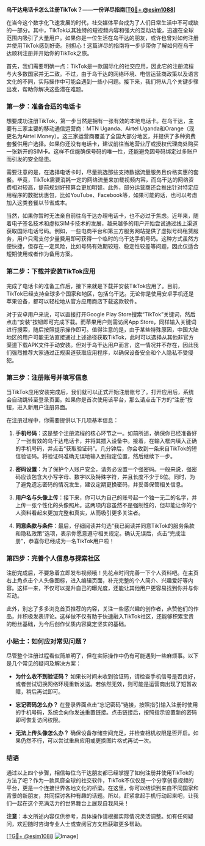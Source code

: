 **乌干达电话卡怎么注册TikTok？——一份详尽指南[[TG💪+ @esim1088](https://t.me/s/esim1088)]**

在当今这个数字化飞速发展的时代，社交媒体平台成为了人们日常生活中不可或缺的一部分。其中，TikTok以其独特的短视频内容和强大的互动功能，迅速在全球范围内吸引了大量用户。如果你是一位生活在乌干达的朋友，或许也曾对如何注册并使用TikTok感到好奇。别担心！这篇详尽的指南将一步步带你了解如何在乌干达顺利注册并开始你的TikTok之旅。

首先，我们需要明确一点：TikTok是一款国际化的社交应用，因此它的注册流程与大多数国家并无二致。不过，由于乌干达的网络环境、电信运营商政策以及语言文化的不同，实际操作中可能会遇到一些小问题。接下来，我们将从几个关键步骤出发，帮助你解决这些潜在难题。

### 第一步：准备合适的电话卡

想要成功注册TikTok，第一步当然是拥有一张有效的本地电话卡。在乌干达，主要有三家主要的移动通信运营商：MTN Uganda、Airtel Uganda和Orange（现更名为Airtel Money）。这三家运营商覆盖了全国大部分地区，并提供了多种资费套餐供用户选择。如果你还没有电话卡，建议前往当地营业厅或授权代理商处购买一张新开的SIM卡。这样不仅能确保号码的唯一性，还能避免因号码绑定过多账户而引发的安全隐患。

需要注意的是，在选择电话卡时，尽量挑选那些支持数据流量服务且价格实惠的套餐。毕竟，TikTok需要消耗一定的网络流量来加载视频内容，而乌干达的网络资费相对较高，提前规划好预算会更加明智。此外，部分运营商还会推出针对特定应用程序的数据优惠包，比如YouTube、Facebook等，如果可能的话，也可以考虑加入这类套餐以节省成本。

当然，如果你暂时无法亲自前往乌干达办理电话卡，也不必过于焦虑。近年来，随着电子签名技术和虚拟SIM卡技术的发展，越来越多的用户开始尝试通过线上渠道获取国际电话号码。例如，一些电商平台和第三方服务网站提供了虚拟号码租赁服务，用户只需支付少量费用即可获得一个临时的乌干达手机号码。这种方式虽然方便快捷，但存在一定风险，比如号码有效期较短、稳定性较差等问题，因此仅适合短期使用或者作为备用方案。

### 第二步：下载并安装TikTok应用

完成了电话卡的准备工作后，接下来就是下载并安装TikTok应用了。目前，TikTok已经支持全球多个国家和地区，包括乌干达。无论你是使用安卓手机还是苹果设备，都可以轻松地从官方应用商店下载这款软件。

对于安卓用户来说，可以直接打开Google Play Store搜索“TikTok”关键词，然后点击“安装”按钮即可完成下载。而苹果用户则需访问App Store，同样输入关键词进行搜索，随后按照提示操作即可。值得注意的是，由于某些特殊原因，中国大陆地区的用户可能无法直接通过上述途径获取TikTok，此时可以选择从其他非官方渠道下载APK文件手动安装。但对于乌干达用户而言，这一情况并不存在，因此我们强烈推荐大家通过正规渠道获取应用程序，以确保设备安全和个人隐私不受侵犯。

### 第三步：注册账号并填写信息

当TikTok应用安装完成后，我们就可以正式开始注册账号了。打开应用后，系统会自动跳转至登录页面。如果你是首次使用该平台，那么请点击下方的“注册”按钮，进入新用户注册界面。

在注册过程中，你需要提供以下几项基本信息：

1. **手机号码**：这是整个注册流程的核心环节之一。如前所述，确保你已经准备好了一张有效的乌干达电话卡，并将其插入设备中。接着，在输入框内填入正确的手机号码，并点击“获取验证码”。几分钟后，你会收到一条来自TikTok的短信验证码。将验证码准确无误地输入到指定位置，然后继续下一步。

2. **密码设置**：为了保护个人账户安全，请务必设置一个强密码。一般来说，强密码应该包含大小写字母、数字以及特殊字符，并且长度不少于8位。同时，为了避免遗忘密码的情况发生，建议定期更换密码，并妥善保管相关信息。

3. **用户名与头像上传**：接下来，你可以为自己的账号起一个独一无二的名字，并上传一张个性化的头像照片。这两项内容虽然不是强制性的，但却能让你的个人资料看起来更加完整和真实，从而吸引更多关注者。

4. **同意条款与条件**：最后，仔细阅读并勾选“我已阅读并同意TikTok的服务条款和隐私政策”选项，表示你愿意遵守相关规定。确认无误后，点击“完成注册”，恭喜你已经成为一名TikTok用户啦！

### 第四步：完善个人信息与探索社区

注册完成后，不要急着立即发布视频哦！先花点时间完善一下个人资料吧。在主页右上角点击个人头像图标，进入编辑页面，补充完整的个人简介、兴趣爱好等内容。这样一来，不仅可以提升自己的曝光度，还能让其他用户更容易找到你并与你互动。

此外，别忘了多多浏览首页推荐的内容，关注一些感兴趣的创作者，点赞他们的作品，并积极发表评论。这样做不仅有助于快速融入TikTok社区，还能够积累宝贵的粉丝基础，为今后创作优质内容奠定坚实的基础。

### 小贴士：如何应对常见问题？

尽管整个注册过程看似简单明了，但在实际操作中仍有可能遇到一些麻烦事。以下是几个常见的疑问及解决方案：

- **为什么收不到验证码？**
  如果长时间未收到验证码，请检查手机信号是否良好，或者尝试切换网络环境重新发送。若依然无效，则可能是运营商出现了短暂故障，稍后再试即可。

- **忘记密码怎么办？**
  在登录界面点击“忘记密码”链接，按照指引输入注册时使用的手机号码，系统会向你发送重置链接。点击链接后，按照指示设置新的密码即可恢复访问权限。

- **无法上传头像怎么办？**
  确保设备存储空间充足，并检查相机权限是否开启。如果仍然不行，可以尝试重启应用或更换图片格式再试一次。

### 结语

通过以上四个步骤，相信每位乌干达朋友都已经掌握了如何注册并使用TikTok的方法了吧？作为一款风靡全球的社交软件，TikTok不仅仅是一个分享创意视频的平台，更是一个连接世界各地文化的桥梁。在这里，你可以结识到来自不同国家和背景的新朋友，共同探讨各种有趣的话题。所以，赶紧拿起手机行动起来吧，让我们一起在这个充满活力的世界舞台上展现自我风采！

**注意**：本文所述内容仅供参考，具体操作请根据实际情况灵活调整。如有任何疑问，欢迎随时咨询专业人士或查阅官方文档获取更多帮助。

[[TG💪+ @esim1088](https://t.me/s/esim1088) ![Image](https://i.postimg.cc/4NQfJmqS/Snipaste-2025-05-13-00-14-12.png)]